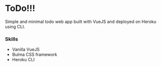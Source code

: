 # ToDo!!!
Simple and minimal todo web app built with VueJS and deployed on Heroku using CLI.

### Skills
* Vanilla VueJS
* Bulma CSS framework
* Heroku CLI